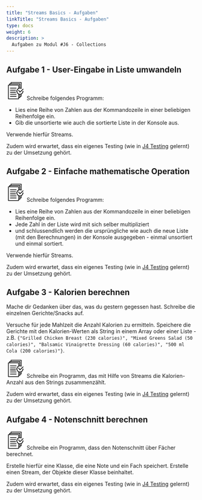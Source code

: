 ```yaml
---
title: "Streams Basics - Aufgaben"
linkTitle: "Streams Basics - Aufgaben"
type: docs
weight: 6
description: >
  Aufgaben zu Modul #J6 - Collections
---
```


## Aufgabe 1 - User-Eingabe in Liste umwandeln

![task1](/images/task.png) Schreibe folgendes Programm:

- Lies eine Reihe von Zahlen aus der Kommandozeile in einer beliebigen Reihenfolge ein.
- Gib die unsortierte wie auch die sortierte Liste in der Konsole aus.

Verwende hierfür Streams.

Zudem wird erwartet, dass ein eigenes Testing (wie in [J4 Testing](../../../../docs/02_java/08_java-testing) gelernt) zu der Umsetzung gehört.

## Aufgabe 2 - Einfache mathematische Operation

![task1](/images/task.png) Schreibe folgendes Programm:

- Lies eine Reihe von Zahlen aus der Kommandozeile in einer beliebigen Reihenfolge ein.
- Jede Zahl in der Liste wird mit sich selber multipliziert
- und schlussendlich werden die ursprüngliche wie auch die neue Liste (mit den Berechnungen) in der Konsole ausgegeben - einmal unsortiert und einmal sortiert.

Verwende hierfür Streams.

Zudem wird erwartet, dass ein eigenes Testing (wie in [J4 Testing](../../../../docs/02_java/08_java-testing) gelernt) zu der Umsetzung gehört.

## Aufgabe 3 - Kalorien berechnen

Mache dir Gedanken über das, was du gestern gegessen hast. Schreibe die einzelnen Gerichte/Snacks auf.

Versuche für jede Mahlzeit die Anzahl Kalorien zu ermitteln. Speichere die Gerichte mit den Kalorien-Werten als String in einem Array oder einer Liste - z.B. `{"Grilled Chicken Breast (230 calories)", "Mixed Greens Salad (50 calories)", "Balsamic Vinaigrette Dressing (60 calories)", "500 ml Cola (200 calories)"}`.

![task1](/images/task.png) Schreibe ein Programm, das mit Hilfe von Streams die Kalorien-Anzahl aus den Strings zusammenzählt.

Zudem wird erwartet, dass ein eigenes Testing (wie in [J4 Testing](../../../../docs/02_java/08_java-testing) gelernt) zu der Umsetzung gehört.

## Aufgabe 4 - Notenschnitt berechnen

![task1](/images/task.png) Schreibe ein Programm, dass den Notenschnitt über Fächer berechnet.

Erstelle hierfür eine Klasse, die eine Note und ein Fach speichert. Erstelle einen Stream, der Objekte dieser Klasse beinhaltet.

Zudem wird erwartet, dass ein eigenes Testing (wie in [J4 Testing](../../../../docs/02_java/08_java-testing) gelernt) zu der Umsetzung gehört.
